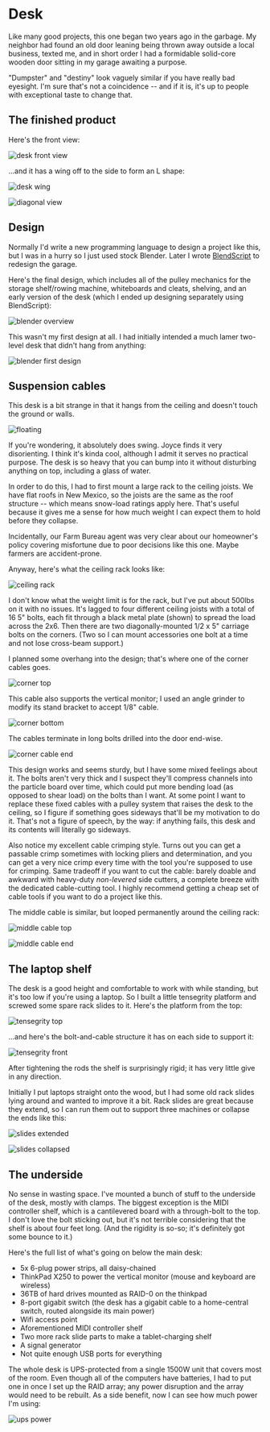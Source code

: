 # Desk
Like many good projects, this one began two years ago in the garbage. My neighbor had found an old door leaning being thrown away outside a local business, texted me, and in short order I had a formidable solid-core wooden door sitting in my garage awaiting a purpose.

"Dumpster" and "destiny" look vaguely similar if you have really bad eyesight. I'm sure that's not a coincidence -- and if it is, it's up to people with exceptional taste to change that.


## The finished product
Here's the front view:

![desk front view](desk-images/front-view.jpg)

...and it has a wing off to the side to form an L shape:

![desk wing](desk-images/wing.jpg)

![diagonal view](desk-images/diagonal-view.jpg)


## Design
Normally I'd write a new programming language to design a project like this, but I was in a hurry so I just used stock Blender. Later I wrote [BlendScript](https://github.com/spencertipping/blendscript) to redesign the garage.

Here's the final design, which includes all of the pulley mechanics for the storage shelf/rowing machine, whiteboards and cleats, shelving, and an early version of the desk (which I ended up designing separately using BlendScript):

![blender overview](desk-images/blender-overview.png)

This wasn't my first design at all. I had initially intended a much lamer two-level desk that didn't hang from anything:

![blender first design](desk-images/blender-first-design.png)


## Suspension cables
This desk is a bit strange in that it hangs from the ceiling and doesn't touch the ground or walls.

![floating](desk-images/floating.jpg)

If you're wondering, it absolutely does swing. Joyce finds it very disorienting. I think it's kinda cool, although I admit it serves no practical purpose. The desk is so heavy that you can bump into it without disturbing anything on top, including a glass of water.

In order to do this, I had to first mount a large rack to the ceiling joists. We have flat roofs in New Mexico, so the joists are the same as the roof structure -- which means snow-load ratings apply here. That's useful because it gives me a sense for how much weight I can expect them to hold before they collapse.

Incidentally, our Farm Bureau agent was very clear about our homeowner's policy covering misfortune due to poor decisions like this one. Maybe farmers are accident-prone.

Anyway, here's what the ceiling rack looks like:

![ceiling rack](desk-images/ceiling-rack.jpg)

I don't know what the weight limit is for the rack, but I've put about 500lbs on it with no issues. It's lagged to four different ceiling joists with a total of 16 5" bolts, each fit through a black metal plate (shown) to spread the load across the 2x6. Then there are two diagonally-mounted 1/2 x 5" carriage bolts on the corners. (Two so I can mount accessories one bolt at a time and not lose cross-beam support.)

I planned some overhang into the design; that's where one of the corner cables goes.

![corner top](desk-images/corner-top.jpg)

This cable also supports the vertical monitor; I used an angle grinder to modify its stand bracket to accept 1/8" cable.

![corner bottom](desk-images/corner-bottom.jpg)

The cables terminate in long bolts drilled into the door end-wise.

![corner cable end](desk-images/corner-cable-end.jpg)

This design works and seems sturdy, but I have some mixed feelings about it. The bolts aren't very thick and I suspect they'll compress channels into the particle board over time, which could put more bending load (as opposed to shear load) on the bolts than I want. At some point I want to replace these fixed cables with a pulley system that raises the desk to the ceiling, so I figure if something goes sideways that'll be my motivation to do it. That's not a figure of speech, by the way: if anything fails, this desk and its contents will literally go sideways.

Also notice my excellent cable crimping style. Turns out you can get a passable crimp sometimes with locking pliers and determination, and you can get a very nice crimp every time with the tool you're supposed to use for crimping. Same tradeoff if you want to cut the cable: barely doable and awkward with heavy-duty _non-levered_ side cutters, a complete breeze with the dedicated cable-cutting tool. I highly recommend getting a cheap set of cable tools if you want to do a project like this.

The middle cable is similar, but looped permanently around the ceiling rack:

![middle cable top](desk-images/middle-cable-top.jpg)

![middle cable end](desk-images/middle-cable-end.jpg)


## The laptop shelf
The desk is a good height and comfortable to work with while standing, but it's too low if you're using a laptop. So I built a little tensegrity platform and screwed some spare rack slides to it. Here's the platform from the top:

![tensegrity top](desk-images/tensegrity-top.jpg)

...and here's the bolt-and-cable structure it has on each side to support it:

![tensegrity front](desk-images/tensegrity-front.jpg)

After tightening the rods the shelf is surprisingly rigid; it has very little give in any direction.

Initially I put laptops straight onto the wood, but I had some old rack slides lying around and wanted to improve it a bit. Rack slides are great because they extend, so I can run them out to support three machines or collapse the ends like this:

![slides extended](desk-images/slides-extended.jpg)

![slides collapsed](desk-images/slides-collapsed.jpg)


## The underside
No sense in wasting space. I've mounted a bunch of stuff to the underside of the desk, mostly with clamps. The biggest exception is the MIDI controller shelf, which is a cantilevered board with a through-bolt to the top. I don't love the bolt sticking out, but it's not terrible considering that the shelf is about four feet long. (And the rigidity is so-so; it's definitely got some bounce to it.)

Here's the full list of what's going on below the main desk:

+ 5x 6-plug power strips, all daisy-chained
+ ThinkPad X250 to power the vertical monitor (mouse and keyboard are wireless)
+ 36TB of hard drives mounted as RAID-0 on the thinkpad
+ 8-port gigabit switch (the desk has a gigabit cable to a home-central switch, routed alongside its main power)
+ Wifi access point
+ Aforementioned MIDI controller shelf
+ Two more rack slide parts to make a tablet-charging shelf
+ A signal generator
+ Not quite enough USB ports for everything

The whole desk is UPS-protected from a single 1500W unit that covers most of the room. Even though all of the computers have batteries, I had to put one in once I set up the RAID array; any power disruption and the array would need to be rebuilt. As a side benefit, now I can see how much power I'm using:

![ups power](desk-images/ups-power.jpg)
